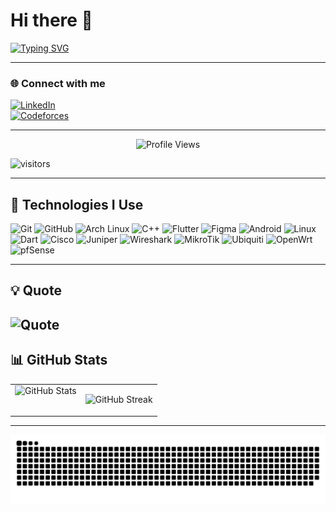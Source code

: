 # Hi there 👋

[![Typing SVG](https://readme-typing-svg.herokuapp.com?font=Courier+New&color=00BFFF&center=false&vCenter=true&width=650&lines=$+neofetch;Name:+Islam+Sayed;....;College:+Modern+Academy+—+Computer+Engineering;....;Languages:+Java,+Dart,+C++;....;Position:+Software+Engineer)](https://git.io/typing-svg)

---

### 🌐 Connect with me  
[![LinkedIn](https://img.shields.io/badge/LinkedIn-0077B5?style=for-the-badge&logo=linkedin&logoColor=white)](https://www.linkedin.com/in/islamsayed0/)  
[![Codeforces](https://img.shields.io/badge/Codeforces-1F8ACB?style=for-the-badge&logo=codeforces&logoColor=white)](https://codeforces.com/profile/islam.sayed291)

---

<p align="center">
  <img src="https://komarev.com/ghpvc/?username=islamsayed0&color=brightgreen&abbreviated=true" alt="Profile Views" />
</p>

![visitors](https://api.visitorbadge.io/api/visitors?path=islamsayed0&label=Visitors&countColor=%23263759&style=flat)

---

## 🚀 Technologies I Use  

![Git](https://img.shields.io/badge/Git-F05032?style=for-the-badge&logo=git&logoColor=white)
![GitHub](https://img.shields.io/badge/GitHub-181717?style=for-the-badge&logo=github&logoColor=white)
![Arch Linux](https://img.shields.io/badge/Arch_Linux-1793D1?style=for-the-badge&logo=arch-linux&logoColor=white)
![C++](https://img.shields.io/badge/C++-00599C?style=for-the-badge&logo=c%2B%2B&logoColor=white)
![Flutter](https://img.shields.io/badge/Flutter-02569B?style=for-the-badge&logo=flutter&logoColor=white)
![Figma](https://img.shields.io/badge/Figma-F24E1E?style=for-the-badge&logo=figma&logoColor=white)
![Android](https://img.shields.io/badge/Android-3DDC84?style=for-the-badge&logo=android&logoColor=white)
![Linux](https://img.shields.io/badge/Linux-FCC624?style=for-the-badge&logo=linux&logoColor=black)
![Dart](https://img.shields.io/badge/Dart-0175C2?style=for-the-badge&logo=dart&logoColor=white)
![Cisco](https://img.shields.io/badge/Cisco-1BA0D7?style=for-the-badge&logo=cisco&logoColor=white)
![Juniper](https://img.shields.io/badge/Juniper-2AAB8E?style=for-the-badge&logo=junipernetworks&logoColor=white)
![Wireshark](https://img.shields.io/badge/Wireshark-1679A7?style=for-the-badge&logo=wireshark&logoColor=white)
![MikroTik](https://img.shields.io/badge/MikroTik-293239?style=for-the-badge&logo=mikrotik&logoColor=white)
![Ubiquiti](https://img.shields.io/badge/Ubiquiti-0559C9?style=for-the-badge&logo=ubiquiti&logoColor=white)
![OpenWrt](https://img.shields.io/badge/OpenWrt-00B5E2?style=for-the-badge&logo=openwrt&logoColor=white)
![pfSense](https://img.shields.io/badge/pfSense-212121?style=for-the-badge&logo=pfsense&logoColor=white)

---
## 💡 Quote
![Quote](https://quotes-github-readme.vercel.app/api?type=horizontal&theme=dark)
---
## 📊 GitHub Stats

<table>
  <tr>
    <td valign="top">
      <img src="https://github-readme-stats.vercel.app/api?username=islamsayed0&show_icons=true&theme=blue" alt="GitHub Stats" />
    </td>
    <td valign="top">
<p align="center">
  <img src="https://github-readme-streak-stats.herokuapp.com/?user=islamsayed0&theme=blue" alt="GitHub Streak" />
</p>
    </td>
  </tr>
</table>

---

![snake gif](https://github.com/Platane/snk/raw/output/github-contribution-grid-snake.svg)
